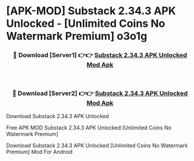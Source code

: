 # [APK-MOD] Substack 2.34.3 APK Unlocked - [Unlimited Coins No Watermark Premium] o3o1g



<div align="center">
<h3>🔴 Download [Server1] 👉👉 <a href="https://momento.my/?title=Substack_2.34.3_APK_Unlocked">Substack 2.34.3 APK Unlocked Mod Apk</a></h3><br>

<h3>🔴 Download [Server2] 👉👉 <a href="https://momento.my/?title=Substack_2.34.3_APK_Unlocked">Substack 2.34.3 APK Unlocked Mod Apk</a></h3>
</div>



Download Substack 2.34.3 APK Unlocked 

Free APK MOD Substack 2.34.3 APK Unlocked [Unlimited Coins No Watermark Premium]

Download Substack 2.34.3 APK Unlocked [Unlimited Coins No Watermark Premium] Mod For Android
